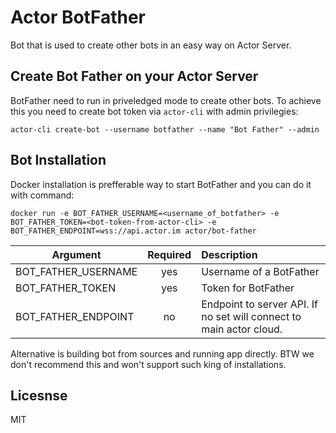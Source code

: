 # Actor BotFather

Bot that is used to create other bots in an easy way on Actor Server.

## Create Bot Father on your Actor Server

BotFather need to run in priveledged mode to create other bots. To achieve this you need to create bot token via `actor-cli` with admin privilegies:

```
actor-cli create-bot --username botfather --name "Bot Father" --admin
```

## Bot Installation

Docker installation is prefferable way to start BotFather and you can do it with command:

```
docker run -e BOT_FATHER_USERNAME=<username_of_botfather> -e BOT_FATHER_TOKEN=<bot-token-from-actor-cli> -e BOT_FATHER_ENDPOINT=wss://api.actor.im actor/bot-father
```

| Argument        | Required           | Description  |
| ------------- |:-------------:| :-----|
| BOT_FATHER_USERNAME      | yes | Username of a BotFather |
| BOT_FATHER_TOKEN      | yes      |   Token for BotFather |
| BOT_FATHER_ENDPOINT | no      | Endpoint to server API. If no set will connect to main actor cloud. |

Alternative is building bot from sources and running app directly. BTW we don't recommend this and won't support such king of installations.

## Licesnse

MIT
